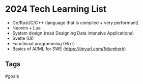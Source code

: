 # 2024 Tech Learning List

* Go/Rust/C/C++ (language that is compiled + very performant)
* Neovim + Lua
* System design (read Designing Data Intensive Applications)
* Svelte (UI)
* Functional programming (Elixr)
* Basics of AI/ML for SWE (https://tinyurl.com/5dumherh)

## Tags
#goals

